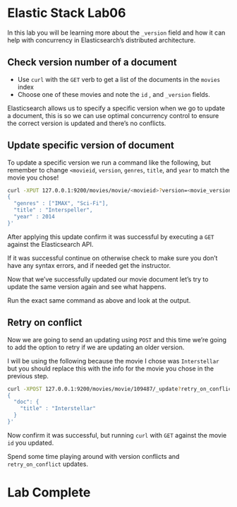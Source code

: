 # Elastic Stack Lab06
In this lab you will be learning more about the `_version` field and how it can help with concurrency in Elasticsearch’s distributed architecture. 

## Check version number of a document 
* Use `curl` with the `GET` verb to get a list of the documents in the `movies` index
* Choose one of these movies and note the `id` , and `_version` fields. 

Elasticsearch allows us to specify a specific version when we go to update a document, this is so we can use optimal concurrency control to ensure the correct version is updated and there’s no conflicts.

## Update specific version of document
To update a specific version we run a command like the following, but remember to change `<movieid`, `version`, `genres`, `title`, and `year` to match the movie you chose! 
```bash
curl -XPUT 127.0.0.1:9200/movies/movie/<movieid>?version=<movie_version> -d '
{
  "genres" : ["IMAX", "Sci-Fi"],
  "title" : "Interspeller",
  "year" : 2014
}'
```

After applying this update confirm it was successful by executing a `GET` against the Elasticsearch API. 

If it was successful continue on otherwise check to make sure you don’t have any syntax errors, and if needed get the instructor. 

Now that we’ve successfully updated our movie document let’s try to update the same version again and see what happens. 

Run the exact same command as above and look at the output. 

## Retry on conflict 
Now we are going to send an updating using `POST` and this time we’re going to add the option to retry if we are updating an older version. 

I will be using the following because the movie I chose was `Interstellar` but you should replace this with the info for the movie you chose in the previous step. 
```bash
curl -XPOST 127.0.0.1:9200/movies/movie/109487/_update?retry_on_conflict=5 -d '
{
  "doc": {
    "title" : "Interstellar"
  }
}'
```

Now confirm it was successful, but running `curl` with `GET` against the movie `id` you updated. 

Spend some time playing around with version conflicts and `retry_on_conflict` updates.

# Lab Complete 